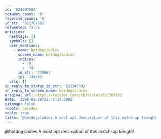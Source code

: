 ```yaml
---
id: '621707592'
retweet_count: '0'
favorite_count: '0'
id_str: '621707592'
retweeted: false
entities:
  hashtags: []
  symbols: []
  user_mentions:
    - name: hotdogsladies
      screen_name: hotdogsladies
      indices:
        - '0'
        - '14'
      id_str: '749863'
      id: '749863'
  urls: []
in_reply_to_status_id_str: '621345692'
in_reply_to_screen_name: hotdogsladies
original_url: https://twitter.com/jth/status/621707592
date: '2008-01-20T23:47:17.000Z'
sitemap: false
robots: noindex
reply: true
title: '@hotdogsladies A most apt description of this match-up tonight!'
---
```


@hotdogsladies A most apt description of this match-up tonight!